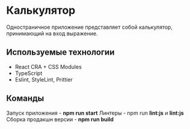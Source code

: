 # Калькулятор
Одностраничное приложение представляет собой калькулятор, принимающий на вход выражение. 

## Используемые технологии
* React CRA + CSS Modules
* TypeScript
* Eslint, StyleLint, Prittier

## Команды
Запуск приложения - **npm run start**
Линтеры - npm run **lint:js** и **lint:js**
Сборка продакшн версии - **npm run build**

